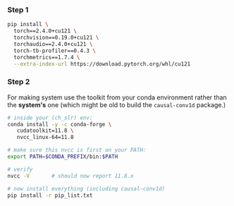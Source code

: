 ### Step 1
```bash
pip install \
  torch==2.4.0+cu121 \
  torchvision==0.19.0+cu121 \
  torchaudio==2.4.0+cu121 \
  torch-tb-profiler==0.4.3 \
  torchmetrics==1.7.4 \
  --extra-index-url https://download.pytorch.org/whl/cu121
```

### Step 2
For making system use the toolkit from your conda environment rather than the **system's** one (which might be old to build the `causal-conv1d` package.)
```bash
# inside your (ch_slr) env:
conda install -y -c conda-forge \
   cudatoolkit=11.8 \
   nvcc_linux-64=11.8

# make sure this nvcc is first on your PATH:
export PATH=$CONDA_PREFIX/bin:$PATH

# verify
nvcc -V       # should now report 11.8.x

# now install everything (including causal-conv1d)
pip install -r pip_list.txt
```

